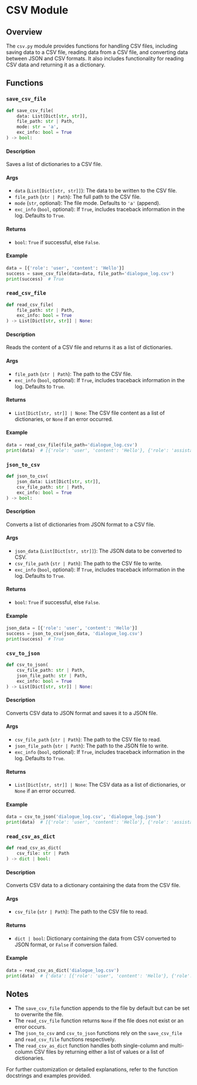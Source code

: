 # CSV Module

## Overview

The `csv.py` module provides functions for handling CSV files, including saving data to a CSV file, reading data from a CSV file, and converting data between JSON and CSV formats. It also includes functionality for reading CSV data and returning it as a dictionary.

## Functions

### `save_csv_file`

```python
def save_csv_file(
    data: List[Dict[str, str]],
    file_path: str | Path,
    mode: str = 'a',
    exc_info: bool = True
) -> bool:
```

#### Description
Saves a list of dictionaries to a CSV file.

#### Args
- `data` (`List[Dict[str, str]]`): The data to be written to the CSV file.
- `file_path` (`str | Path`): The full path to the CSV file.
- `mode` (`str`, optional): The file mode. Defaults to `'a'` (append).
- `exc_info` (`bool`, optional): If `True`, includes traceback information in the log. Defaults to `True`.

#### Returns
- `bool`: `True` if successful, else `False`.

#### Example
```python
data = [{'role': 'user', 'content': 'Hello'}]
success = save_csv_file(data=data, file_path='dialogue_log.csv')
print(success)  # True
```

### `read_csv_file`

```python
def read_csv_file(
    file_path: str | Path,
    exc_info: bool = True
) -> List[Dict[str, str]] | None:
```

#### Description
Reads the content of a CSV file and returns it as a list of dictionaries.

#### Args
- `file_path` (`str | Path`): The path to the CSV file.
- `exc_info` (`bool`, optional): If `True`, includes traceback information in the log. Defaults to `True`.

#### Returns
- `List[Dict[str, str]] | None`: The CSV file content as a list of dictionaries, or `None` if an error occurred.

#### Example
```python
data = read_csv_file(file_path='dialogue_log.csv')
print(data)  # [{'role': 'user', 'content': 'Hello'}, {'role': 'assistant', 'content': 'Hi there!'}]
```

### `json_to_csv`

```python
def json_to_csv(
    json_data: List[Dict[str, str]],
    csv_file_path: str | Path,
    exc_info: bool = True
) -> bool:
```

#### Description
Converts a list of dictionaries from JSON format to a CSV file.

#### Args
- `json_data` (`List[Dict[str, str]]`): The JSON data to be converted to CSV.
- `csv_file_path` (`str | Path`): The path to the CSV file to write.
- `exc_info` (`bool`, optional): If `True`, includes traceback information in the log. Defaults to `True`.

#### Returns
- `bool`: `True` if successful, else `False`.

#### Example
```python
json_data = [{'role': 'user', 'content': 'Hello'}]
success = json_to_csv(json_data, 'dialogue_log.csv')
print(success)  # True
```

### `csv_to_json`

```python
def csv_to_json(
    csv_file_path: str | Path,
    json_file_path: str | Path,
    exc_info: bool = True
) -> List[Dict[str, str]] | None:
```

#### Description
Converts CSV data to JSON format and saves it to a JSON file.

#### Args
- `csv_file_path` (`str | Path`): The path to the CSV file to read.
- `json_file_path` (`str | Path`): The path to the JSON file to write.
- `exc_info` (`bool`, optional): If `True`, includes traceback information in the log. Defaults to `True`.

#### Returns
- `List[Dict[str, str]] | None`: The CSV data as a list of dictionaries, or `None` if an error occurred.

#### Example
```python
data = csv_to_json('dialogue_log.csv', 'dialogue_log.json')
print(data)  # [{'role': 'user', 'content': 'Hello'}, {'role': 'assistant', 'content': 'Hi there!'}]
```

### `read_csv_as_dict`

```python
def read_csv_as_dict(
    csv_file: str | Path
) -> dict | bool:
```

#### Description
Converts CSV data to a dictionary containing the data from the CSV file.

#### Args
- `csv_file` (`str | Path`): The path to the CSV file to read.

#### Returns
- `dict | bool`: Dictionary containing the data from CSV converted to JSON format, or `False` if conversion failed.

#### Example
```python
data = read_csv_as_dict('dialogue_log.csv')
print(data)  # {'data': [{'role': 'user', 'content': 'Hello'}, {'role': 'assistant', 'content': 'Hi there!'}]}
```

## Notes

- The `save_csv_file` function appends to the file by default but can be set to overwrite the file.
- The `read_csv_file` function returns `None` if the file does not exist or an error occurs.
- The `json_to_csv` and `csv_to_json` functions rely on the `save_csv_file` and `read_csv_file` functions respectively.
- The `read_csv_as_dict` function handles both single-column and multi-column CSV files by returning either a list of values or a list of dictionaries.

For further customization or detailed explanations, refer to the function docstrings and examples provided.
